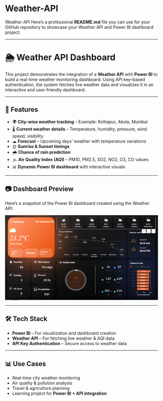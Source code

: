 # Weather-API
Weather API
Here’s a professional **README.md** file you can use for your GitHub repository to showcase your Weather API and Power BI dashboard project:

---

# 🌦 Weather API Dashboard

This project demonstrates the integration of a **Weather API** with **Power BI** to build a real-time weather monitoring dashboard.
Using API key–based authentication, the system fetches live weather data and visualizes it in an interactive and user-friendly dashboard.

---

## 📌 Features

* 🌍 **City-wise weather tracking** – Example: Kolhapur, Akola, Mumbai
* 🌡 **Current weather details** – Temperature, humidity, pressure, wind speed, visibility
* ☁ **Forecast** – Upcoming days’ weather with temperature variations
* 🌞 **Sunrise & Sunset timings**
* 🌧 **Chance of rain prediction**
* 🌫 **Air Quality Index (AQI)** – PM10, PM2.5, SO2, NO2, O3, CO values
* 📊 **Dynamic Power BI dashboard** with interactive visuals

---

## 📷 Dashboard Preview

Here’s a snapshot of the Power BI dashboard created using the Weather API:

![Weather Dashboard](WeatherAPI.PNG)

---

## 🛠 Tech Stack

* **Power BI** – For visualization and dashboard creation
* **Weather API** – For fetching live weather & AQI data
* **API Key Authentication** – Secure access to weather data

---

## 📊 Use Cases

* Real-time city weather monitoring
* Air quality & pollution analysis
* Travel & agriculture planning
* Learning project for **Power BI + API integration**

